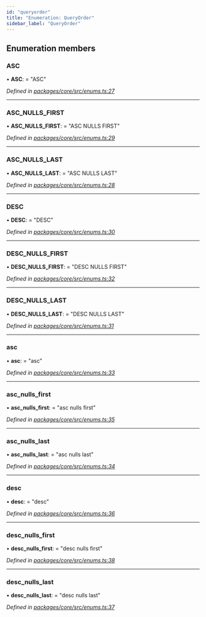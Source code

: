 ```yaml
---
id: "queryorder"
title: "Enumeration: QueryOrder"
sidebar_label: "QueryOrder"
---
```


## Enumeration members

### ASC

•  **ASC**:  = "ASC"

*Defined in [packages/core/src/enums.ts:27](https://github.com/mikro-orm/mikro-orm/blob/c7aaca40d/packages/core/src/enums.ts#L27)*

___

### ASC\_NULLS\_FIRST

•  **ASC\_NULLS\_FIRST**:  = "ASC NULLS FIRST"

*Defined in [packages/core/src/enums.ts:29](https://github.com/mikro-orm/mikro-orm/blob/c7aaca40d/packages/core/src/enums.ts#L29)*

___

### ASC\_NULLS\_LAST

•  **ASC\_NULLS\_LAST**:  = "ASC NULLS LAST"

*Defined in [packages/core/src/enums.ts:28](https://github.com/mikro-orm/mikro-orm/blob/c7aaca40d/packages/core/src/enums.ts#L28)*

___

### DESC

•  **DESC**:  = "DESC"

*Defined in [packages/core/src/enums.ts:30](https://github.com/mikro-orm/mikro-orm/blob/c7aaca40d/packages/core/src/enums.ts#L30)*

___

### DESC\_NULLS\_FIRST

•  **DESC\_NULLS\_FIRST**:  = "DESC NULLS FIRST"

*Defined in [packages/core/src/enums.ts:32](https://github.com/mikro-orm/mikro-orm/blob/c7aaca40d/packages/core/src/enums.ts#L32)*

___

### DESC\_NULLS\_LAST

•  **DESC\_NULLS\_LAST**:  = "DESC NULLS LAST"

*Defined in [packages/core/src/enums.ts:31](https://github.com/mikro-orm/mikro-orm/blob/c7aaca40d/packages/core/src/enums.ts#L31)*

___

### asc

•  **asc**:  = "asc"

*Defined in [packages/core/src/enums.ts:33](https://github.com/mikro-orm/mikro-orm/blob/c7aaca40d/packages/core/src/enums.ts#L33)*

___

### asc\_nulls\_first

•  **asc\_nulls\_first**:  = "asc nulls first"

*Defined in [packages/core/src/enums.ts:35](https://github.com/mikro-orm/mikro-orm/blob/c7aaca40d/packages/core/src/enums.ts#L35)*

___

### asc\_nulls\_last

•  **asc\_nulls\_last**:  = "asc nulls last"

*Defined in [packages/core/src/enums.ts:34](https://github.com/mikro-orm/mikro-orm/blob/c7aaca40d/packages/core/src/enums.ts#L34)*

___

### desc

•  **desc**:  = "desc"

*Defined in [packages/core/src/enums.ts:36](https://github.com/mikro-orm/mikro-orm/blob/c7aaca40d/packages/core/src/enums.ts#L36)*

___

### desc\_nulls\_first

•  **desc\_nulls\_first**:  = "desc nulls first"

*Defined in [packages/core/src/enums.ts:38](https://github.com/mikro-orm/mikro-orm/blob/c7aaca40d/packages/core/src/enums.ts#L38)*

___

### desc\_nulls\_last

•  **desc\_nulls\_last**:  = "desc nulls last"

*Defined in [packages/core/src/enums.ts:37](https://github.com/mikro-orm/mikro-orm/blob/c7aaca40d/packages/core/src/enums.ts#L37)*
